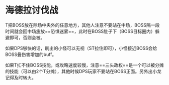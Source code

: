 # 海德拉讨伐战

<Role name="tank" />T把BOSS放在除场中央外的任意地方，<Role name="tank" /><Role name="healer" /><Role name="dps" />其他人注意不要站在中场，BOSS隔一段时间就会回中场施放==恐惧迷雾==，此时在BOSS肚子下（BOSS目标圈内）躲避即可，否则会被<Status :id="296" name="恐慌" />。

如果DPS够快的话，刷出的小怪可以无视（ST拉住即可），小怪接近BOSS会给BOSS叠伤害增加的buff。

如果T扛不住BOSS技能，或攻略速度较慢，注意==三头政权==是一个可以被分摊的技能（可以由2个T分摊），其他时候DPS玩家不要站在BOSS正面。另外出小龙记得及时转火。